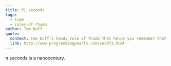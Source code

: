```yaml
---
title: Pi seconds
tags:
  - time
  - rules-of-thumb
author: Tom Duff
quote:
  context: Tom Duff’s handy rule of thumb that helps you remember that there are 3.155x10e7 seconds in a year.
  link: http://www.programmingpearls.com/sec071.html
---
```


π seconds is a nanocentury.
